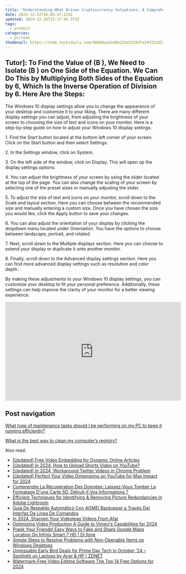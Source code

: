 ```yaml
---
title: "Understanding What Drives Cryptocurrency Valuations: A Comprehensive Guide by YL Software"
date: 2024-12-22T16:05:57.215Z
updated: 2024-12-26T23:27:45.375Z
tags:
  - product
categories:
  - pcclean
thumbnail: https://thmb.techidaily.com/988b0aa2e48e125d13283fa19f222d53a696ba967b4ae3ee4ad76e4ed04670c1.jpg
---
```


## Tutor]: To Find the Value of \(B \), We Need to Isolate \(B \) on One Side of the Equation. We Can Do This by Multiplying Both Sides of the Equation by 6, Which Is the Inverse Operation of Division by 6. Here Are the Steps:

The Windows 10 display settings allow you to change the appearance of your desktop and customize it to your liking. There are many different display settings you can adjust, from adjusting the brightness of your screen to choosing the size of text and icons on your monitor. Here is a step-by-step guide on how to adjust your Windows 10 display settings. 

1\. Find the Start button located at the bottom left corner of your screen. Click on the Start button and then select Settings.

2\. In the Settings window, click on System.

3\. On the left side of the window, click on Display. This will open up the display settings options. 

4\. You can adjust the brightness of your screen by using the slider located at the top of the page. You can also change the scaling of your screen by selecting one of the preset sizes or manually adjusting the slider.

5\. To adjust the size of text and icons on your monitor, scroll down to the Scale and layout section. Here you can choose between the recommended size and manually entering a custom size. Once you have chosen the size you would like, click the Apply button to save your changes.

6\. You can also adjust the orientation of your display by clicking the dropdown menu located under Orientation. You have the options to choose between landscape, portrait, and rotated.

7\. Next, scroll down to the Multiple displays section. Here you can choose to extend your display or duplicate it onto another monitor.

8\. Finally, scroll down to the Advanced display settings section. Here you can find more advanced display settings such as resolution and color depth. 

By making these adjustments to your Windows 10 display settings, you can customize your desktop to fit your personal preference. Additionally, these settings can help improve the clarity of your monitor for a better viewing experience.

<!-- affiliate ads begin -->
<iframe width="560" height="315" src="https://www.youtube.com/embed/vQbNyknjJJ8?si=RGVIEWLdPbvRC_r6" title="YouTube video player" frameborder="0" allow="accelerometer; autoplay; clipboard-write; encrypted-media; gyroscope; picture-in-picture; web-share" referrerpolicy="strict-origin-when-cross-origin" allowfullscreen></iframe>
<!-- affiliate ads end -->

## Post navigation

[What type of maintenance tasks should I be performing on my PC to keep it running efficiently?](https://tools.techidaily.com/pcclean/products/)

[What is the best way to clean my computer’s registry?](https://tools.techidaily.com/pcclean/products/)

<ins class="adsbygoogle"
     style="display:block"
     data-ad-format="autorelaxed"
     data-ad-client="ca-pub-7571918770474297"
     data-ad-slot="1223367746"></ins>

<ins class="adsbygoogle"
     style="display:block"
     data-ad-client="ca-pub-7571918770474297"
     data-ad-slot="8358498916"
     data-ad-format="auto"
     data-full-width-responsive="true"></ins>

<span class="atpl-alsoreadstyle">Also read:</span>
<div><ul>
<li><a href="https://facebook-video-share.techidaily.com/updated-free-video-embedding-for-dynamic-online-articles/"><u>[Updated] Free Video Embedding for Dynamic Online Articles</u></a></li>
<li><a href="https://eaxpv-info.techidaily.com/updated-in-2024-how-to-upload-shorts-video-on-youtube/"><u>[Updated] In 2024, How to Upload Shorts Video on YouTube?</u></a></li>
<li><a href="https://twitter-clips.techidaily.com/updated-in-2024-workaround-twitter-videos-in-chrome-problem/"><u>[Updated] In 2024, Workaround Twitter Videos in Chrome Problem</u></a></li>
<li><a href="https://youtube-lab.techidaily.com/ed-perfect-your-video-dimensions-on-youtube-for-max-impact-for-2024/"><u>[Updated] Perfect Your Video Dimensions on YouTube for Max Impact for 2024</u></a></li>
<li><a href="https://discover-bits.techidaily.com/comprendre-la-recuperation-des-donnees-laissez-vous-tomber-le-formatage-dune-carte-sd-detruit-il-vos-informations/"><u>Comprendre La Récupération Des Données: Laissez-Vous Tomber Le Formatage D'une Carte SD, Détruit-Il Vos Informations ?</u></a></li>
<li><a href="https://discover-bits.techidaily.com/efficient-techniques-for-identifying-and-removing-picture-redundancies-in-adobe-lightroom/"><u>Efficient Techniques for Identifying & Removing Picture Redundancies in Adobe Lightroom</u></a></li>
<li><a href="https://discover-bits.techidaily.com/guia-de-respaldo-automatico-con-aomei-backupper-a-traves-del-interfaz-de-linea-de-comandos/"><u>Guía De Respaldo Automático Con AOMEI Backupper a Través Del Interfaz De Línea De Comandos</u></a></li>
<li><a href="https://extra-skills.techidaily.com/in-2024-sharpen-your-videoleap-videos-from-afar/"><u>In 2024, Sharpen Your Videoleap Videos From Afar</u></a></li>
<li><a href="https://vimeo-videos.techidaily.com/optimizing-video-production-a-guide-to-vimeos-capabilities-for-2024/"><u>Optimizing Video Production A Guide to Vimeo's Capabilities for 2024</u></a></li>
<li><a href="https://fake-location.techidaily.com/prank-your-friends-easy-ways-to-fake-and-share-google-maps-location-on-infinix-smart-7-hd-drfone-by-drfone-virtual-android/"><u>Prank Your Friends! Easy Ways to Fake and Share Google Maps Location On Infinix Smart 7 HD | Dr.fone</u></a></li>
<li><a href="https://discover-bits.techidaily.com/simple-steps-to-resolve-problems-with-non-openable-items-on-windows-desktops/"><u>Simple Steps to Resolve Problems with Non-Openable Items on Windows Desktops</u></a></li>
<li><a href="https://hardware-tips.techidaily.com/unmissable-early-bird-deals-for-prime-day-tech-in-october-24-spotlight-on-laptops-by-acer-and-hp-zdnet/"><u>Unmissable Early Bird Deals for Prime Day Tech in October '24 – Spotlight on Laptops by Acer & HP | ZDNET</u></a></li>
<li><a href="https://video-content-creator.techidaily.com/watermark-free-video-editing-software-the-top-14-free-options-for-2024/"><u>Watermark-Free Video Editing Software The Top 14 Free Options for 2024</u></a></li>
</ul></div>

